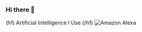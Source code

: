 ### Hi there 👋

<!--
**BrettFoster07/BrettFoster07** is a ✨ _special_ ✨ repository because its `README.md` (this file) appears on your GitHub profile.

Here are some ideas to get you started:

- 🔭 I’m currently working on ...
- 🌱 I’m currently learning ...
- 👯 I’m looking to collaborate on ...
- 🤔 I’m looking for help with ...
- 💬 Ask me about hockey
- 📫 How to reach me: brett.foster1@stu.ocsb.ca
- ⚡ Fun fact: ...
-->

(h1) Artificial Intelligence I Use (/h1)
![Amazon Alexa](https://img.shields.io/badge/amazon%20alexa-52b5f7?style=for-the-badge&logo=amazon%20alexa&logoColor=white) 
